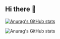 ## Hi there 👋

[![Anurag's GitHub stats](https://github-readme-stats.vercel.app/api?username=mfazeelfarooq)](https://github.com/mfazeelfarooq/github-readme-stats)

![Anurag's GitHub stats](https://github-readme-stats.vercel.app/api?username=mfazeelfarooq&show_icons=true&theme=tokyonight)
